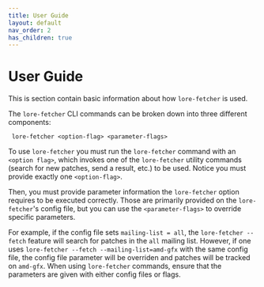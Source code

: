 ```yaml
---
title: User Guide
layout: default
nav_order: 2
has_children: true
---
```


# User Guide

This is section contain basic information about how `lore-fetcher` is used.

The `lore-fetcher` CLI commands can be broken down into three different components:

``` lore-fetcher <option-flag> <parameter-flags>```

To use `lore-fetcher` you must run the `lore-fetcher` command with an `<option flag>`, which invokes
one of the `lore-fetcher` utility commands (search for new patches, send a result, etc.) to be used. Notice
you must provide exactly one `<option-flag>`.

Then, you must provide parameter information the `lore-fetcher` option requires to be executed correctly.
Those are primarily provided on the `lore-fetcher`'s config file, but you can use the `<parameter-flags>`
to override specific parameters.

For example, if the config file sets `mailing-list = all`, the `lore-fetcher --fetch` feature will search
for patches in the `all` mailing list. However, if one uses `lore-fetcher --fetch --mailing-list=amd-gfx` with
the same config file, the config file parameter will be overriden and patches will be tracked on `amd-gfx`.
When using `lore-fetcher` commands, ensure that the parameters are given with either config files or flags.


